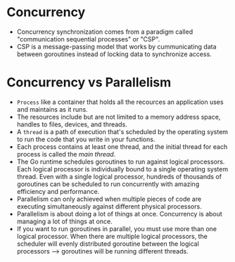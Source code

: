 # Concurrency
- Concurrency synchronization comes from a paradigm called "communication sequential processes" or "CSP".
- CSP is a message-passing model that works by cummunicating data between goroutines instead of locking data to synchronize access.

# Concurrency vs Parallelism
- `Process` like a container that holds all the recources an application uses and maintains as it runs.
- The resources include but are not limited to a memory address space, handles to files, devices, and threads.
- A `thread` is a path of execution that's scheduled by the operating system to run the code that you write in your functions.
- Each process contains at least one thread, and the initial thread for each process is called the _main thread_.
- The Go runtime schedules goroutines to run against logical processors. Each logical processor is individually bound to a single operating system thread. Even with a single logical processor, hundreds of thousands of goroutines can be scheduled to run concurrently with amazing efficiency and performance.
- Parallelism can only achieved when multiple pieces of code are executing simultaneously against different physical processors.
- Parallelism is about doing a lot of things at once. Concurrency is about managing a lot of things at once.
- If you want to run goroutines in parallel, you must use more than one logical processor. When there are multiple logical processors, the scheduler will evenly distributed goroutine between the logical processors --> goroutines will be running different threads.